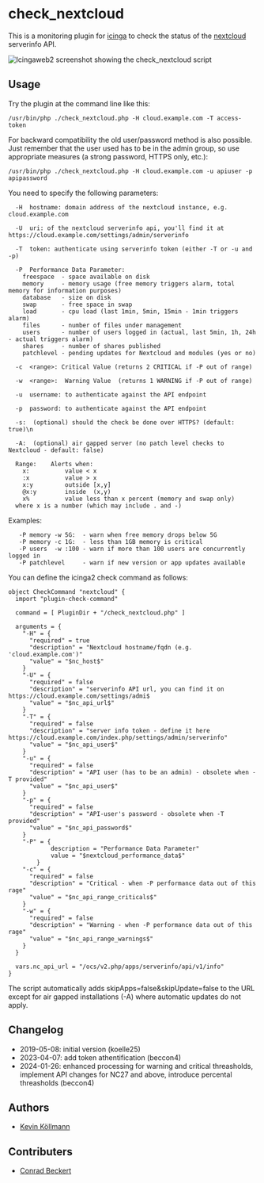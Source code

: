 # check_nextcloud

This is a monitoring plugin for [icinga](https://www.icinga.com) to check the status of the [nextcloud](https://nextcloud.com) serverinfo API.

![Icingaweb2 screenshot showing the check_nextcloud script](/screenshot.png?raw=true "Icingaweb2 screenshot")


## Usage
Try the plugin at the command line like this:
```
/usr/bin/php ./check_nextcloud.php -H cloud.example.com -T access-token
```
For backward compatibility the old user/password method is also possible. Just remember that the user used has to be in the admin group, so use appropriate measures (a strong password, HTTPS only, etc.):
```
/usr/bin/php ./check_nextcloud.php -H cloud.example.com -u apiuser -p apipassword
```

You need to specify the following parameters:

```
  -H  hostname: domain address of the nextcloud instance, e.g. cloud.example.com  

  -U  uri: of the nextcloud serverinfo api, you'll find it at https://cloud.example.com/settings/admin/serverinfo

  -T  token: authenticate using serverinfo token (either -T or -u and -p)

  -P  Performance Data Parameter:
    freespace  - space available on disk
    memory     - memory usage (free memory triggers alarm, total memory for information purposes)
    database   - size on disk
    swap       - free space in swap
    load       - cpu load (last 1min, 5min, 15min - 1min triggers alarm)
    files      - number of files under management
    users      - number of users logged in (actual, last 5min, 1h, 24h - actual triggers alarm)
    shares     - number of shares published
    patchlevel - pending updates for Nextcloud and modules (yes or no)

  -c  <range>: Critical Value (returns 2 CRITICAL if -P out of range)

  -w  <range>:  Warning Value  (returns 1 WARNING if -P out of range)

  -u  username: to authenticate against the API endpoint
  
  -p  password: to authenticate against the API endpoint
  
  -s:  (optional) should the check be done over HTTPS? (default: true)\n
  
  -A:  (optional) air gapped server (no patch level checks to Nextcloud - default: false)
  
  Range:	Alerts when:
    x:          value < x 
    :x          value > x
    x:y         outside [x,y]
    @x:y        inside  (x,y)
    x%          value less than x percent (memory and swap only)
  where x is a number (which may include . and -)
```

Examples:
```
   -P memory -w 5G:  - warn when free memory drops below 5G
   -P memory -c 1G:  - less than 1GB memory is critical
   -P users  -w :100 - warn if more than 100 users are concurrently logged in
   -P patchlevel     - warn if new version or app updates available
```

You can define the icinga2 check command as follows:
```
object CheckCommand "nextcloud" {
  import "plugin-check-command"

  command = [ PluginDir + "/check_nextcloud.php" ]

  arguments = {
    "-H" = {
      "required" = true
      "description" = "Nextcloud hostname/fqdn (e.g. 'cloud.example.com')"
      "value" = "$nc_host$"
    }
    "-U" = {
      "required" = false
      "description" = "serverinfo API url, you can find it on https://cloud.example.com/settings/admi$
      "value" = "$nc_api_url$"
    }
    "-T" = {
      "required" = false
      "description" = "server info token - define it here https://cloud.example.com/index.php/settings/admin/serverinfo"
      "value" = "$nc_api_user$"
    }
    "-u" = {
      "required" = false
      "description" = "API user (has to be an admin) - obsolete when -T provided"
      "value" = "$nc_api_user$"
    }
    "-p" = {
      "required" = false
      "description" = "API-user's password - obsolete when -T provided"
      "value" = "$nc_api_password$"
    }
    "-P" = {
            description = "Performance Data Parameter"
            value = "$nextcloud_performance_data$"
        }
    "-c" = {
      "required" = false
      "description" = "Critical - when -P performance data out of this rage"
      "value" = "$nc_api_range_criticals$"
    }
    "-w" = {
      "required" = false
      "description" = "Warning - when -P performance data out of this rage"
      "value" = "$nc_api_range_warnings$"
    }
  }

  vars.nc_api_url = "/ocs/v2.php/apps/serverinfo/api/v1/info"
}
```
The script automatically adds skipApps=false&skipUpdate=false to the URL except for air gapped installations (-A)  where automatic updates do not apply.

## Changelog
* 2019-05-08: initial version (koelle25)
* 2023-04-07: add token athentification (beccon4)
* 2024-01-26: enhanced processing for warning and critical threasholds, implement API changes for NC27 and above, introduce percental threasholds (beccon4)
## Authors
* [Kevin Köllmann](https://github.com/koelle25)

## Contributers
* [Conrad Beckert](https://github.com/beccon4)
